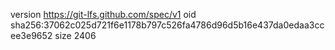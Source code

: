 version https://git-lfs.github.com/spec/v1
oid sha256:37062c025d721f6e1178b797c526fa4786d96d5b16e437da0edaa3ccee3e9652
size 2406
